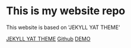 # This is my website repo

This website is based on 'JEKYLL YAT THEME'

[JEKYLL YAT THEME](https://jamstackthemes.dev/theme/jekyll-theme-yat/)
[Github](https://github.com/jeffreytse/jekyll-theme-yat)
[DEMO](https://jamstackthemes.dev/demo/theme/jekyll-theme-yat/)  